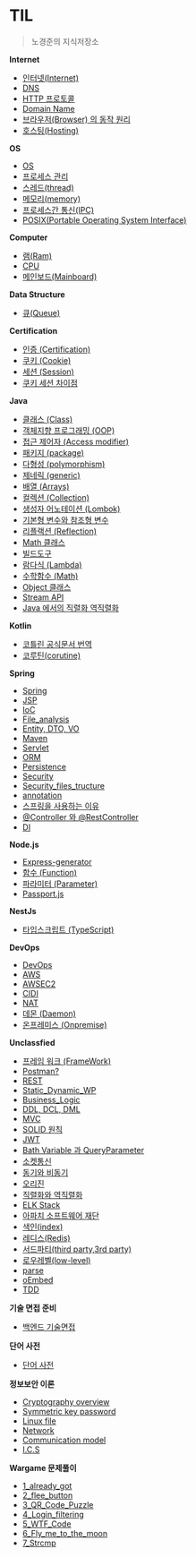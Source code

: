 # TIL
  > 노경준의 지식저장소    

**Internet**
- [인터넷(Internet)](Internet/Internet.md)
- [DNS](Internet/DNS.md)
- [HTTP 프로토콜](Internet/HTTP.md)
- [Domain Name](Internet/Domain_name.md)
- [브라우저(Browser) 의 동작 원리](Internet/Browser.md)
- [호스팅(Hosting)](Internet/Hosting.md)

**OS**
- [OS](Os_Common/Os.md)
- [프로세스 관리](Os_Common/Process_Management.md)
- [스레드(thread)](Os_Common/Thread.md)
- [메모리(memory)](Os_Common/Memory.md)
- [프로세스간 통신(IPC)](Os_Common/IPC.md)
- [POSIX(Portable Operating System Interface)](Os_Common/POSIX.md)

**Computer**
- [램(Ram)](computer/ram.md)
- [CPU](computer/cpu.md)
- [메인보드(Mainboard)](computer/mainboard.md)

**Data Structure**
- [큐(Queue)](datastructure/queue.md)

**Certification**
- [인증 (Certification)](Certification/Certification.md)
- [쿠키 (Cookie)](Certification/Cookie.md)
- [세션 (Session)](Backend/Certification/Session.md)
- [쿠키 세션 차이점](Backend/Certification/difference.md)

**Java**
- [클래스 (Class)](Java/Class.md)
- [객체지향 프로그래밍 (OOP)](Java/oop.md)
- [접근 제어자 (Access modifier)](Java/modifier.md)
- [패키지 (package)](Java/package.md)
- [다형성 (polymorphism)](Java/polymorphism.md)
- [제네릭 (generic)](Java/generic.md)
- [배열 (Arrays)](Java/Arrays.md)
- [컬렉션 (Collection)](Java/Collections.md)
- [생성자 어노테이션 (Lombok)](Java/ConstructorAnnotation.md)
- [기본형 변수와 참조형 변수](Java/Variable.md)
- [리플랙션 (Reflection)](Java/Reflection.md)
- [Math 클래스](Java/Math.md)
- [빌드도구](Java/build.md)
- [람다식 (Lambda)](Java/Lambda.md)
- [수학함수 (Math)](Java/Math.md)
- [Object 클래스](Java/object.md)
- [Stream API](Java/Stream.md)
- [Java 에서의 직렬화 역직렬화](Java/Serialization.md)

**Kotlin**
- [코틀린 공식문서 번역](kotlin/docs.md)
- [코루틴(corutine)](kotlin/coroutine.md)

**Spring**
- [Spring](Spring/Spring.md)
- [JSP](Spring/JSP.md)
- [IoC](Spring/IOC.md)
- [File_analysis](Spring/File_analysis.md)
- [Entity, DTO, VO](Spring/Entity_DTO_VO.md)
- [Maven](Spring/maven.md)
- [Servlet](Spring/Servlet.md)
- [ORM](Spring/ORM.md)
- [Persistence](Spring/Persistence.md)
- [Security](Spring/Security.md)
- [Security_files_tructure](Spring/Spring_secu.md)
- [annotation](Spring/annotation.md)
- [스프링을 사용하는 이유](Spring/Why_Spring_boot.md)
- [@Controller 와 @RestController](Spring/Controller.md)
- [DI](Spring/DI.md)

**Node.js**
- [Express-generator](Node_Js/Express-generator.md)
- [함수 (Function)](Node_Js/Function.md)
- [파라미터 (Parameter)](Node_Js/Parameter.md)
- [Passport.js](Node_Js/passport.md)

**NestJs**
- [타입스크립트 (TypeScript)](nestjs/typescript.md)

**DevOps**
- [DevOps](DevOps/DevOps.md)
- [AWS](DevOps/aws.md)
- [AWSEC2](DevOps/awsec2.md)
- [CIDI](DevOps/CIDI.md)
- [NAT](DevOps/NAT.md)
- [데몬 (Daemon)](DevOps/Daemon.md)
- [온프레미스 (Onpremise)](DevOps/Onpremise.md)

**Unclassfied**
- [프레임 워크 (FrameWork)](Unclassified/FrameWork.md)
- [Postman?](Unclassified/Postman.md)
- [REST](Unclassified/REST.md)
- [Static_Dynamic_WP](Unclassified/Static_Dynamic_WP.md)
- [Business_Logic](Unclassified/Business_Logic.md)
- [DDL, DCL, DML](Unclassified/SQL.md)
- [MVC](Unclassified/MVC.md)
- [SOLID 원칙](Unclassified/SOLID.md)
- [JWT](Unclassified/JWT.md)
- [Bath Variable 과 QueryParameter](Unclassified/PathAndQuery.md)
- [소켓통신](Unclassified/img/socket.png)
- [동기와 비동기](Unclassified/SyncAsync.md)
- [오리진](Unclassified/Origin.md)
- [직렬화와 역직렬화](Unclassified/Serialization.md)
- [ELK Stack](Unclassified/ELK.md)
- [아파치 소프트웨어 재단](Unclassified/ASF.md)
- [색인(index)](Unclassified/index.md)
- [레디스(Redis)](Unclassified/redis.md)
- [서드파티(third party,3rd party)](Unclassified/thirdparty.md)
- [로우레벨(low-level)](Unclassified/low-level.md)
- [parse](Unclassified/parse.md)
- [oEmbed](Unclassified/oEmbed.md)
- [TDD](Unclassified/TDD.md)

**기술 면접 준비**
- [백엔드 기술면접](TechInterView/TechInterView.md)

**단어 사전**
- [단어 사전](Word/word_dictionary.md)

**정보보안 이론**
- [Cryptography overview](Cyber_Security/Part2_대칭키암호.md)
- [Symmetric key password](Cyber_Security/Part2_암호학개요.md)
- [Linux file](Cyber_Security/리눅스.md)
- [Network](Cyber_Security/network.md)
- [Communication model](Cyber_Security/통신모델.md)
- [I.C.S](Cyber_Security/정보통신보안.md)

**Wargame 문제풀이**
- [1_already_got](Wargame.kr/1_already_got/README.md)
- [2_flee_button](Wargame.kr/2_flee_button/README.md)
- [3_QR_Code_Puzzle](Wargame.kr/3_QR_Code_Puzzle/README.md)
- [4_Login_filtering](Wargame.kr/4_login_filtering/README.md)
- [5_WTF_Code](Wargame.kr/5_WTF_Code/README.md)
- [6_Fly_me_to_the_moon](Wargame.kr/6_Fly_me_to_the_moon/README.md)
- [7_Strcmp](Wargame.kr/7_Strcmp/README.md)
